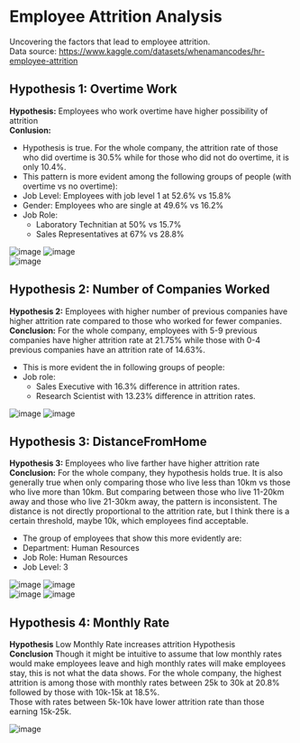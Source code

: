 # Employee Attrition Analysis

Uncovering the factors that lead to employee attrition. <br>
Data source: https://www.kaggle.com/datasets/whenamancodes/hr-employee-attrition

## Hypothesis 1: Overtime Work
**Hypothesis:** Employees who work overtime have higher possibility of attrition<br>
**Conlusion:**
*   Hypothesis is true. For the whole company, the attrition rate of those who did overtime is 30.5% while for those who did not do overtime, it is only 10.4%.
*   This pattern is more evident among the following groups of people (with overtime vs no overtime):
 *   Job Level: Employees with job level 1 at 52.6% vs 15.8%
 *   Gender: Employees who are single at 49.6% vs 16.2%
 *   Job Role: <br>
      *   Laboratory Technitian at 50% vs 15.7% <br>
      *   Sales Representatives at 67% vs 28.8%
  
![image](https://github.com/user-attachments/assets/ef41a0ba-97dc-445d-b070-ae3520e115c7) ![image](https://github.com/user-attachments/assets/cf704293-0aed-4345-bbdb-dd8391dd1b2c) <br> 
![image](https://github.com/user-attachments/assets/34817a9c-a543-448c-abb2-7209eb548fd3)


## Hypothesis 2: Number of Companies Worked
**Hypothesis 2:** Employees with higher number of previous companies have higher attrition rate compared to those who worked for fewer companies. <br>
**Conclusion:** For the whole company, employees with 5-9 previous companies have higher attrition rate at 21.75% while those with 0-4 previous companies have an attrition rate of 14.63%. <br>
*   This is more evident the in following groups of people:<br>
 *   Job role:
     *   Sales Executive  with 16.3% difference in attrition rates.<br>
     *   Research Scientist with 13.23% difference in attrition rates.

![image](https://github.com/user-attachments/assets/da4c1c6a-503b-4a54-9b94-455058700877) ![image](https://github.com/user-attachments/assets/2a44349d-38f2-473e-a069-45c16aafccb2)

 
## Hypothesis 3: DistanceFromHome
**Hypothesis 3:** Employees who live farther have higher attrition rate<br>
**Conclusion:** For the whole company, they hypothesis holds true. It is also generally true when only comparing those who live less than 10km vs those who live more than 10km. But comparing between those who live 11-20km away and those who live 21-30km away, the pattern is inconsistent. The distance is not directly proportional to the attrition rate, but I think there is a certain threshold, maybe 10k, which employees find acceptable.
*   The group of employees that show this more evidently are:
  *   Department: Human Resources
  *   Job Role: Human Resources
  *   Job Level: 3

![image](https://github.com/user-attachments/assets/faade2ed-d183-4ba3-ad51-e9e5a1436aed) ![image](https://github.com/user-attachments/assets/0c9612ee-fa5d-47c1-a88a-d0b3882a9761) <br>
![image](https://github.com/user-attachments/assets/105466d3-a077-4b38-a9cb-48fefbeba174) ![image](https://github.com/user-attachments/assets/b3541c28-96fc-4f9b-b405-96116a39d9c5)


## Hypothesis 4: Monthly Rate
**Hypothesis** Low Monthly Rate increases attrition
Hypothesis <br>
**Conclusion** Though it might be intuitive to assume that low monthly rates would make employees leave and high monthly rates will make employees stay, this is not what the data shows. For the whole company, the highest attrition is among those with monthly rates between 25k to 30k at 20.8% followed by those with 10k-15k at 18.5%. <br>Those with rates between 5k-10k have lower attrition rate than those earning 15k-25k.

![image](https://github.com/user-attachments/assets/fc359701-d775-4d34-9536-88d8115c8cc5)




  
